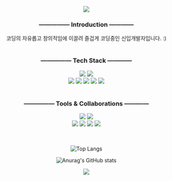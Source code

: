 <div align="center">
<img src="https://capsule-render.vercel.app/api?type=waving&color=D358F7&text=Hello&fontColor=E3CEF6&height=120&section=header" />
  
<h3>――――― Introduction ――――</h3>
코딩의 자유롭고 창의적임에 이끌려 즐겁게 코딩중인 신입개발자입니다. :)

<br>
<br>

<h3>――――― Tech Stack ――――</h3>
<img src="https://img.shields.io/badge/javascript-%23F7DF1E.svg?&style=for-the-badge&logo=javascript&logoColor=black" />
<img src="https://img.shields.io/badge/java-%23007396.svg?&style=for-the-badge&logo=java&logoColor=white" />
<br>
<img src="https://img.shields.io/badge/mysql-%234479A1.svg?&style=for-the-badge&logo=mysql&logoColor=white" />
<img src="https://img.shields.io/badge/css3-%231572B6.svg?&style=for-the-badge&logo=css3&logoColor=white" />
<img src="https://img.shields.io/badge/oracle-%23F80000.svg?&style=for-the-badge&logo=oracle&logoColor=white" />
<img src="https://img.shields.io/badge/html5-%23E34F26.svg?&style=for-the-badge&logo=html5&logoColor=white" />
<img src="https://img.shields.io/badge/spring-%236DB33F.svg?&style=for-the-badge&logo=spring&logoColor=white" />

<br>
<br>

<h3>――――― Tools & Collaborations ――――</h3>
<img src="https://img.shields.io/badge/IntelliJ_IDEA-000000.svg?style=for-the-badge&logo=intellij-idea&logoColor=white" />
<img src="https://img.shields.io/badge/Eclipse-2C2255?style=for-the-badge&logo=eclipse&logoColor=white" />
<br>
<img src="https://img.shields.io/badge/Slack-4A154B?style=for-the-badge&logo=slack&logoColor=white" />
<img src="https://img.shields.io/badge/Discord-7289DA?style=for-the-badge&logo=discord&logoColor=white" />
<img src="https://img.shields.io/badge/GitHub-100000?style=for-the-badge&logo=github&logoColor=white" />
<img src="https://img.shields.io/badge/Notion-000000?style=for-the-badge&logo=notion&logoColor=white" />

<br>
<br>
<br>


![Top Langs](https://github-readme-stats.vercel.app/api/top-langs/?username=Hoj4&layout=compact&theme=synthwave)


![Anurag's GitHub stats](https://github-readme-stats.vercel.app/api?username=Hoj4&show_icons=true&theme=synthwave)

<img src="https://capsule-render.vercel.app/api?type=waving&color=D358F7&height=120&section=footer" />

</div>
